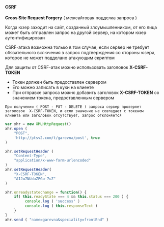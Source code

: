 #### CSRF

**Сross Site Request Forgery** ( межсайтовая подделка запроса )

Когда юзер заходит на сайт, созданный злоумышленником, от его лица может быть отправлен запрос на другой сервер, на котором юзер аутентифицирован

CSRF-атака возможна только в том случае, если сервер не требует обязательного включения в запрос подтверждения  со стороны юзера, которое не может подделано атакующим скриптом

Для защиты от CSRF-атак можно использовать заголовок **X-CSRF-TOKEN**

* Токен должен быть предоставлен сервером
* Его можно записать в куки на клиенте
* При отправке запроса можно добавить заголовок **X-CSRF-TOKEN** со значением токена, предоставленным сервером

`При получении ( POST - PUT - DELETE ) запроса сервер проверяет заголовок  X-CSRF-TOKEN, и если значение не совпадает с токеном клиента или заголовок отсутствует, запрос отклоняется`

```javascript
var xhr = new XMLHttpRequest()
xhr.open (
    "POST",
    'http://ptsv2.com/t/garevna/post', true
)

xhr.setRequestHeader (
    "Content-Type",
    "application/x-www-form-urlencoded"
)
xhr.setRequestHeader(
    "X-CSRF-TOKEN",
    "AIJu7NUduZPGo-7uZ"
)

xhr.onreadystatechange = function() {
    if( this.readyState === 4 && this.status === 200 ) {
         console.log ( 'success' )
         console.log ( this.responseText )
    }
}
xhr.send ( "name=garevna&speciality=frontEnd" )
```